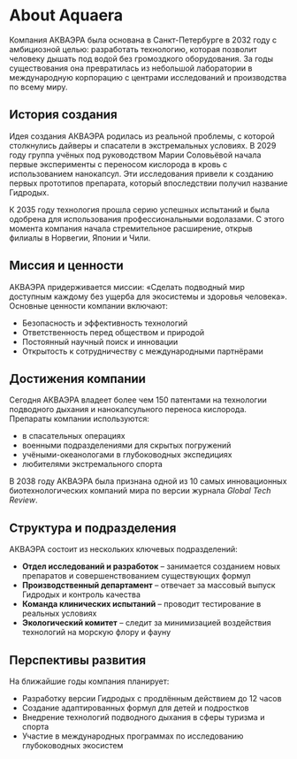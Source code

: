 # About Aquaera

Компания АКВАЭРА была основана в Санкт-Петербурге в 2032 году с амбициозной целью: разработать технологию, которая позволит человеку дышать под водой без громоздкого оборудования. За годы существования она превратилась из небольшой лаборатории в международную корпорацию с центрами исследований и производства по всему миру.

## История создания

Идея создания АКВАЭРА родилась из реальной проблемы, с которой столкнулись дайверы и спасатели в экстремальных условиях. В 2029 году группа учёных под руководством Марии Соловьёвой начала первые эксперименты с переносом кислорода в кровь с использованием нанокапсул. Эти исследования привели к созданию первых прототипов препарата, который впоследствии получил название Гидродых.

К 2035 году технология прошла серию успешных испытаний и была одобрена для использования профессиональными водолазами. С этого момента компания начала стремительное расширение, открыв филиалы в Норвегии, Японии и Чили.

## Миссия и ценности

АКВАЭРА придерживается миссии: «Сделать подводный мир доступным каждому без ущерба для экосистемы и здоровья человека». Основные ценности компании включают:

- Безопасность и эффективность технологий
- Ответственность перед обществом и природой
- Постоянный научный поиск и инновации
- Открытость к сотрудничеству с международными партнёрами

## Достижения компании

Сегодня АКВАЭРА владеет более чем 150 патентами на технологии подводного дыхания и нанокапсульного переноса кислорода. Препараты компании используются:

- в спасательных операциях
- военными подразделениями для скрытых погружений
- учёными-океанологами в глубоководных экспедициях
- любителями экстремального спорта

В 2038 году АКВАЭРА была признана одной из 10 самых инновационных биотехнологических компаний мира по версии журнала *Global Tech Review*.

## Структура и подразделения

АКВАЭРА состоит из нескольких ключевых подразделений:

- **Отдел исследований и разработок** – занимается созданием новых препаратов и совершенствованием существующих формул
- **Производственный департамент** – отвечает за массовый выпуск Гидродых и контроль качества
- **Команда клинических испытаний** – проводит тестирование в реальных условиях
- **Экологический комитет** – следит за минимизацией воздействия технологий на морскую флору и фауну

## Перспективы развития

На ближайшие годы компания планирует:

- Разработку версии Гидродых с продлённым действием до 12 часов
- Создание адаптированных формул для детей и подростков
- Внедрение технологий подводного дыхания в сферы туризма и спорта
- Участие в международных программах по исследованию глубоководных экосистем
